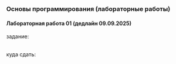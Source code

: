 ### Основы программирования (лабораторные работы) ### 

#### Лабораторная работа 01 (дедлайн 09.09.2025) ####
задание: 

</br>
куда сдать: </br>
 
